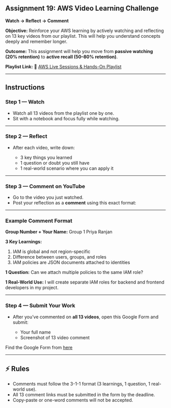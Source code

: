 ## Assignment 19: AWS Video Learning Challenge

**Watch → Reflect → Comment** 

**Objective:**
Reinforce your AWS learning by actively watching and reflecting on 13 key videos from our playlist. This will help you understand concepts deeply and remember longer.

**Outcome:** This assignment will help you move from **passive watching (20% retention)** to **active recall (50–80% retention)**.

**Playlist Link:**
🔗 [AWS Live Sessions & Hands-On Playlist](https://www.youtube.com/watch?v=svAZmUdB8d8&list=PLVOdqXbCs7bXTSCuuCmyck7ShTY5OevQn)

---

## Instructions

### Step 1 — Watch

* Watch all 13 videos from the playlist one by one.
* Sit with a notebook and focus fully while watching.

---

### Step 2 — Reflect

* After each video, write down:

  * 3 key things you learned
  * 1 question or doubt you still have
  * 1 real-world scenario where you can apply it

---

### Step 3 — Comment on YouTube

* Go to the video you just watched.
* Post your reflection as a **comment** using this exact format:

---

### Example Comment Format

**Group Number + Your Name:** Group 1 Priya Ranjan

**3 Key Learnings:**

1. IAM is global and not region-specific
2. Difference between users, groups, and roles
3. IAM policies are JSON documents attached to identities

**1 Question:**
Can we attach multiple policies to the same IAM role?

**1 Real-World Use:**
I will create separate IAM roles for backend and frontend developers in my project.

---

### Step 4 — Submit Your Work

* After you’ve commented on **all 13 videos**, open this Google Form and submit:

  * Your full name
  * Screenshot of 13 video comment

Find the Google Form from [here](https://docs.google.com/spreadsheets/d/1Y3d0Wvil2wDRQK3ANS9WqkQYMviQb0fHHfftEiPwtXQ/edit?gid=0#gid=0)

---

## ⚡ Rules

* Comments must follow the 3-1-1 format (3 learnings, 1 question, 1 real-world use).
* All 13 comment links must be submitted in the form by the deadline.
* Copy-paste or one-word comments will not be accepted.
